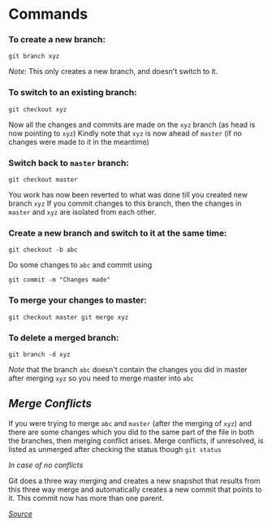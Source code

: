 # Commands

### To create a new branch: 

` git branch xyz ` 

_Note:_ This only creates a new branch, and doesn't switch to it.


### To switch to an existing branch:

` git checkout xyz `

Now all the changes and commits are made on the `xyz` branch (as head is now pointing to `xyz`)
Kindly note that `xyz` is now ahead of `master` (if no changes were made to it in the meantime)


### Switch back to `master` branch:

` git checkout master `

You work has now been reverted to what was done till you created new branch `xyz`
If you commit changes to this branch, then the changes in `master` and `xyz` are isolated from each other. 


### Create a new branch and switch to it at the same time:

` git checkout -b abc `

Do some changes to `abc` and commit using

` git commit -m "Changes made" `


### To merge your changes to master: 

``
git checkout master
git merge xyz
``


### To delete a merged branch: 

` git branch -d xyz `


*Note* that the branch `abc` doesn't contain the changes you did in master after merging `xyz` so you need to merge master into `abc`


## *_Merge Conflicts_*

If you were trying to merge `abc` and `master` (after the merging of `xyz`) and there are some changes which you did to the same part of the file in both the branches, then merging conflict arises.
Merge conflicts, if unresolved, is listed as unmerged after checking the status though `git status`


*In case of no conflicts* 

Git does a three way merging and creates a new snapshot that results from this three way merge and automatically creates a new commit that points to it. This commit now has more than one parent. 


[_Source_](https://git-scm.com/book/en/v2/Git-Branching-Basic-Branching-and-Merging)

